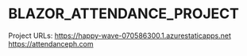 # BLAZOR_ATTENDANCE_PROJECT

Project URLs: https://happy-wave-070586300.1.azurestaticapps.net <br/>
https://attendanceph.com

